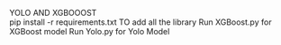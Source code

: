 
<p>YOLO AND XGBOOOST<br>
    pip install -r requirements.txt TO add all the library
    Run XGBoost.py for XGBoost model
    Run Yolo.py for Yolo Model
  </td>
